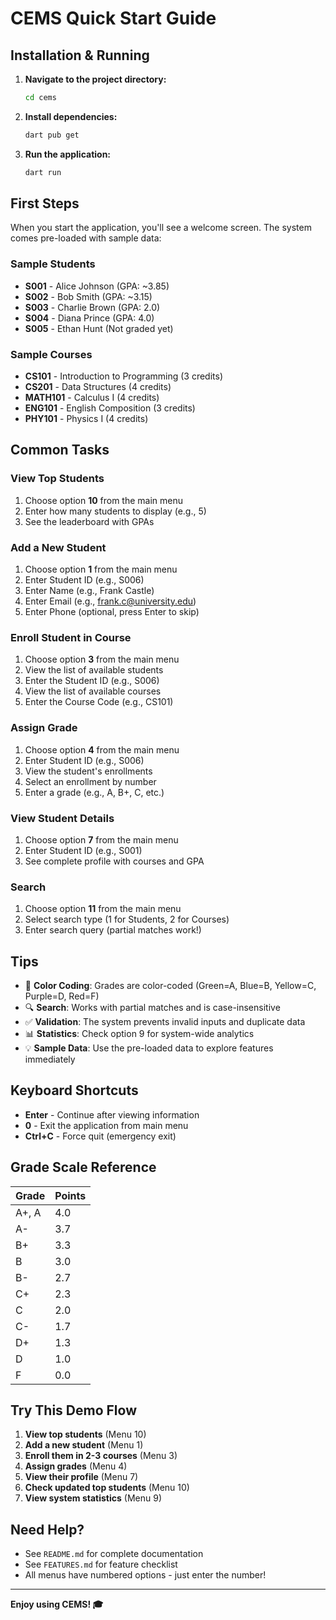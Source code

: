 # CEMS Quick Start Guide

## Installation & Running

1. **Navigate to the project directory:**
   ```bash
   cd cems
   ```

2. **Install dependencies:**
   ```bash
   dart pub get
   ```

3. **Run the application:**
   ```bash
   dart run
   ```

## First Steps

When you start the application, you'll see a welcome screen. The system comes pre-loaded with sample data:

### Sample Students
- **S001** - Alice Johnson (GPA: ~3.85)
- **S002** - Bob Smith (GPA: ~3.15)
- **S003** - Charlie Brown (GPA: 2.0)
- **S004** - Diana Prince (GPA: 4.0)
- **S005** - Ethan Hunt (Not graded yet)

### Sample Courses
- **CS101** - Introduction to Programming (3 credits)
- **CS201** - Data Structures (4 credits)
- **MATH101** - Calculus I (4 credits)
- **ENG101** - English Composition (3 credits)
- **PHY101** - Physics I (4 credits)

## Common Tasks

### View Top Students
1. Choose option **10** from the main menu
2. Enter how many students to display (e.g., 5)
3. See the leaderboard with GPAs

### Add a New Student
1. Choose option **1** from the main menu
2. Enter Student ID (e.g., S006)
3. Enter Name (e.g., Frank Castle)
4. Enter Email (e.g., frank.c@university.edu)
5. Enter Phone (optional, press Enter to skip)

### Enroll Student in Course
1. Choose option **3** from the main menu
2. View the list of available students
3. Enter the Student ID (e.g., S006)
4. View the list of available courses
5. Enter the Course Code (e.g., CS101)

### Assign Grade
1. Choose option **4** from the main menu
2. Enter Student ID (e.g., S006)
3. View the student's enrollments
4. Select an enrollment by number
5. Enter a grade (e.g., A, B+, C, etc.)

### View Student Details
1. Choose option **7** from the main menu
2. Enter Student ID (e.g., S001)
3. See complete profile with courses and GPA

### Search
1. Choose option **11** from the main menu
2. Select search type (1 for Students, 2 for Courses)
3. Enter search query (partial matches work!)

## Tips

- 🎨 **Color Coding**: Grades are color-coded (Green=A, Blue=B, Yellow=C, Purple=D, Red=F)
- 🔍 **Search**: Works with partial matches and is case-insensitive
- ✅ **Validation**: The system prevents invalid inputs and duplicate data
- 📊 **Statistics**: Check option 9 for system-wide analytics
- 💡 **Sample Data**: Use the pre-loaded data to explore features immediately

## Keyboard Shortcuts

- **Enter** - Continue after viewing information
- **0** - Exit the application from main menu
- **Ctrl+C** - Force quit (emergency exit)

## Grade Scale Reference

| Grade | Points |
|-------|--------|
| A+, A | 4.0    |
| A-    | 3.7    |
| B+    | 3.3    |
| B     | 3.0    |
| B-    | 2.7    |
| C+    | 2.3    |
| C     | 2.0    |
| C-    | 1.7    |
| D+    | 1.3    |
| D     | 1.0    |
| F     | 0.0    |

## Try This Demo Flow

1. **View top students** (Menu 10)
2. **Add a new student** (Menu 1)
3. **Enroll them in 2-3 courses** (Menu 3)
4. **Assign grades** (Menu 4)
5. **View their profile** (Menu 7)
6. **Check updated top students** (Menu 10)
7. **View system statistics** (Menu 9)

## Need Help?

- See `README.md` for complete documentation
- See `FEATURES.md` for feature checklist
- All menus have numbered options - just enter the number!

---

**Enjoy using CEMS! 🎓**

